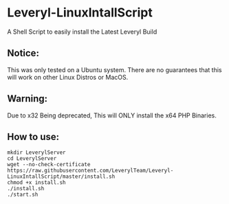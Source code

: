 # Leveryl-LinuxIntallScript
A Shell Script to easily install the Latest Leveryl Build

## Notice:
This was only tested on a Ubuntu system. There are no guarantees that this will work on other Linux Distros or MacOS.

## Warning:
Due to x32 Being deprecated,
This will ONLY install the x64 PHP Binaries.

## How to use:
```
mkdir LeverylServer
cd LeverylServer
wget --no-check-certificate https://raw.githubusercontent.com/LeverylTeam/Leveryl-LinuxIntallScript/master/install.sh
chmod +x install.sh
./install.sh
./start.sh
```
